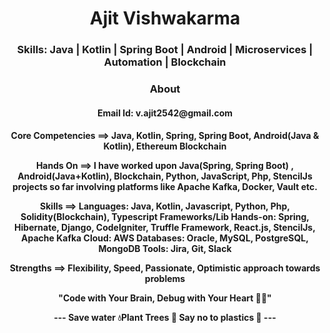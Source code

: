 <h1 align="center">Ajit Vishwakarma</h1>
<h3 align="center">Skills: Java | Kotlin | Spring Boot | Android | Microservices | Automation | Blockchain</h3>

<h3 align="center">About</h3>

<h4 align="center">
Email Id: v.ajit2542@gmail.com
</h4>

<h4 align="center">

Core Competencies ==>
Java, Kotlin, Spring, Spring Boot, Android(Java & Kotlin), Ethereum Blockchain

Hands On ==>
I have worked upon Java(Spring, Spring Boot) , Android(Java+Kotlin), Blockchain, Python, JavaScript, Php, StencilJs projects so far involving platforms like Apache Kafka, Docker, Vault etc.

Skills ==>
Languages: Java, Kotlin, Javascript, Python, Php, Solidity(Blockchain), Typescript
Frameworks/Lib Hands-on: Spring, Hibernate, Django, CodeIgniter, Truffle Framework, React.js, StencilJs, Apache Kafka
Cloud: AWS
Databases: Oracle, MySQL, PostgreSQL, MongoDB
Tools: Jira, Git, Slack

Strengths ==>
Flexibility,
Speed,
Passionate,
Optimistic approach towards problems


"Code with Your Brain, Debug with Your Heart ✌🏼"

--- Save water 💧Plant Trees 🌲 Say no to plastics 🚫 ---
</h4>
<!--
**ajitvishwakarma/ajitvishwakarma** is a ✨ _special_ ✨ repository because its `README.md` (this file) appears on your GitHub profile.

Here are some ideas to get you started:

- 🔭 I’m currently working on ...
- 🌱 I’m currently learning ...
- 👯 I’m looking to collaborate on ...
- 🤔 I’m looking for help with ...
- 💬 Ask me about ...
- 📫 How to reach me: ...
- 😄 Pronouns: ...
- ⚡ Fun fact: ...
-->
